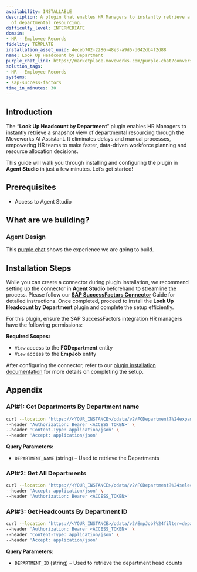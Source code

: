 ```yaml
---
availability: INSTALLABLE
description: A plugin that enables HR Managers to instantly retrieve a snapshot view
  of departmental resourcing.
difficulty_level: INTERMEDIATE
domain:
- HR - Employee Records
fidelity: TEMPLATE
installation_asset_uuid: 4eceb702-2286-48e3-a9d5-d042db4f2d88
name: Look Up Headcount by Department
purple_chat_link: https://marketplace.moveworks.com/purple-chat?conversation=%7B%22messages%22%3A%5B%7B%22role%22%3A%22user%22%2C%22parts%22%3A%5B%7B%22richText%22%3A%22I+want+to+get+headcount+for+our+departments+in+Bangalore%22%7D%5D%7D%2C%7B%22role%22%3A%22assistant%22%2C%22parts%22%3A%5B%7B%22reasoningSteps%22%3A%5B%7B%22status%22%3A%22success%22%2C%22richText%22%3A%22Identifying+intent+to+retrieve+department+headcount.%22%7D%2C%7B%22status%22%3A%22success%22%2C%22richText%22%3A%22Extracting+location+filter%3A+Bangalore.%22%7D%2C%7B%22status%22%3A%22pending%22%2C%22richText%22%3A%22Searching+for+departments+located+in+Bangalore+in+SAP+SuccessFactors.%22%7D%5D%7D%2C%7B%22richText%22%3A%22Okay%2C+I+can+get+the+headcount+for+departments+in+Bangalore.+I+found+the+following+departments%3A%22%7D%2C%7B%22richText%22%3A%22%3Cp+xmlns%3D%5C%22http%3A%2F%2Fwww.w3.org%2F1999%2Fxhtml%5C%22%3EWould+you+like+the+headcount+for+all+of+these%2C+or+specific+ones%3F%3C%2Fp%3E%22%7D%5D%7D%2C%7B%22role%22%3A%22user%22%2C%22parts%22%3A%5B%7B%22richText%22%3A%22Show+me+for+Sales+and+Marketing%22%7D%5D%7D%2C%7B%22role%22%3A%22assistant%22%2C%22parts%22%3A%5B%7B%22reasoningSteps%22%3A%5B%7B%22status%22%3A%22success%22%2C%22richText%22%3A%22User+specified+%27Sales+-+Bangalore%27+and+%27Marketing+-+Bangalore%27.%22%7D%2C%7B%22status%22%3A%22pending%22%2C%22richText%22%3A%22Retrieving+headcount+data+for+%27Sales+-+Bangalore%27+and+%27Marketing+-+Bangalore%27+from+SAP+SuccessFactors.%22%7D%5D%7D%2C%7B%22richText%22%3A%22%3Cp+xmlns%3D%5C%22http%3A%2F%2Fwww.w3.org%2F1999%2Fxhtml%5C%22%3EUnderstood.+Here+is+the+headcount+for+%3Cb%3ESales+-+Bangalore%3C%2Fb%3E+and+%3Cb%3EMarketing+-+Bangalore%3C%2Fb%3E%3A%3C%2Fp%3E%22%7D%2C%7B%22citations%22%3A%5B%7B%22connectorName%22%3A%22sap-successfactors%22%2C%22citationTitle%22%3A%22Sales+-+Bangalore%22%7D%2C%7B%22connectorName%22%3A%22sap-successfactors%22%2C%22citationTitle%22%3A%22Marketing+-+Bangalore%22%7D%5D%7D%2C%7B%22richText%22%3A%22%3Cul+xmlns%3D%5C%22http%3A%2F%2Fwww.w3.org%2F1999%2Fxhtml%5C%22%3E%3Cli%3E%3Cb%3ESales+-+Bangalore%3A%3C%2Fb%3E+120+employees%3C%2Fli%3E%3Cli%3E%3Cb%3EMarketing+-+Bangalore%3A%3C%2Fb%3E+85+employees%3C%2Fli%3E%3C%2Ful%3E%22%7D%5D%7D%5D%7D
solution_tags:
- HR - Employee Records
systems:
- sap-success-factors
time_in_minutes: 30
---
```


## Introduction

The “**Look Up Headcount by Department**” plugin enables HR Managers to instantly retrieve a snapshot view of departmental resourcing through the Moveworks AI Assistant. It eliminates delays and manual processes, empowering HR teams to make faster, data-driven workforce planning and resource allocation decisions.

This guide will walk you through installing and configuring the plugin in **Agent Studio** in just a few minutes. Let’s get started!

## **Prerequisites**

- Access to Agent Studio

## **What are we building?**

### Agent Design

This [purple chat](https://marketplace.moveworks.com/purple-chat?conversation=%7B%22messages%22%3A%5B%7B%22role%22%3A%22user%22%2C%22parts%22%3A%5B%7B%22richText%22%3A%22I+want+to+get+headcount+for+our+departments+in+Bangalore%22%7D%5D%7D%2C%7B%22role%22%3A%22assistant%22%2C%22parts%22%3A%5B%7B%22reasoningSteps%22%3A%5B%7B%22status%22%3A%22success%22%2C%22richText%22%3A%22Identifying+intent+to+retrieve+department+headcount.%22%7D%2C%7B%22status%22%3A%22success%22%2C%22richText%22%3A%22Extracting+location+filter%3A+Bangalore.%22%7D%2C%7B%22status%22%3A%22pending%22%2C%22richText%22%3A%22Searching+for+departments+located+in+Bangalore+in+SAP+SuccessFactors.%22%7D%5D%7D%2C%7B%22richText%22%3A%22Okay%2C+I+can+get+the+headcount+for+departments+in+Bangalore.+I+found+the+following+departments%3A%22%7D%2C%7B%22richText%22%3A%22%3Cp+xmlns%3D%5C%22http%3A%2F%2Fwww.w3.org%2F1999%2Fxhtml%5C%22%3EWould+you+like+the+headcount+for+all+of+these%2C+or+specific+ones%3F%3C%2Fp%3E%22%7D%5D%7D%2C%7B%22role%22%3A%22user%22%2C%22parts%22%3A%5B%7B%22richText%22%3A%22Show+me+for+Sales+and+Marketing%22%7D%5D%7D%2C%7B%22role%22%3A%22assistant%22%2C%22parts%22%3A%5B%7B%22reasoningSteps%22%3A%5B%7B%22status%22%3A%22success%22%2C%22richText%22%3A%22User+specified+%27Sales+-+Bangalore%27+and+%27Marketing+-+Bangalore%27.%22%7D%2C%7B%22status%22%3A%22pending%22%2C%22richText%22%3A%22Retrieving+headcount+data+for+%27Sales+-+Bangalore%27+and+%27Marketing+-+Bangalore%27+from+SAP+SuccessFactors.%22%7D%5D%7D%2C%7B%22richText%22%3A%22%3Cp+xmlns%3D%5C%22http%3A%2F%2Fwww.w3.org%2F1999%2Fxhtml%5C%22%3EUnderstood.+Here+is+the+headcount+for+%3Cb%3ESales+-+Bangalore%3C%2Fb%3E+and+%3Cb%3EMarketing+-+Bangalore%3C%2Fb%3E%3A%3C%2Fp%3E%22%7D%2C%7B%22citations%22%3A%5B%7B%22connectorName%22%3A%22sap-successfactors%22%2C%22citationTitle%22%3A%22Sales+-+Bangalore%22%7D%2C%7B%22connectorName%22%3A%22sap-successfactors%22%2C%22citationTitle%22%3A%22Marketing+-+Bangalore%22%7D%5D%7D%2C%7B%22richText%22%3A%22%3Cul+xmlns%3D%5C%22http%3A%2F%2Fwww.w3.org%2F1999%2Fxhtml%5C%22%3E%3Cli%3E%3Cb%3ESales+-+Bangalore%3A%3C%2Fb%3E+120+employees%3C%2Fli%3E%3Cli%3E%3Cb%3EMarketing+-+Bangalore%3A%3C%2Fb%3E+85+employees%3C%2Fli%3E%3C%2Ful%3E%22%7D%5D%7D%5D%7D) shows the experience we are going to build.

## Installation Steps

While you can create a connector during plugin installation, we recommend setting up the connector in **Agent Studio** beforehand to streamline the process. Please follow our [**SAP SuccessFactors Connector**](https://marketplace.moveworks.com/connectors/sap-success-factors#how-to-implement) Guide for detailed instructions. Once completed, proceed to install the **Look Up Headcount by Department** plugin and complete the setup efficiently.

For this plugin, ensure the SAP SuccessFactors integration HR managers have the following permissions:

**Required Scopes:**
- `View` access to the **FODepartment** entity
- `View` access to the **EmpJob** entity

After configuring the connector, refer to our [plugin installation documentation](https://help.moveworks.com/docs/ai-agent-marketplace-installation) for more details on completing the setup.

## **Appendix**

### API#1:  Get Departments By Department name

```bash
curl --location 'https://<YOUR_INSTANCE>/odata/v2/FODepartment?%24expand=toDepartmentApprenticeDetail&%24filter=substringof(%27{{DEPARTMENT_NAME}}%27%2C%20name)&%24select=externalCode%2Cname%2toDepartmentApprenticeDetail' \
--header 'Authorization: Bearer <ACCESS_TOKEN>' \
--header 'Content-Type: application/json' \
--header 'Accept: application/json'
```

**Query Parameters:**

- `DEPARTMENT_NAME` (string) – Used to retrieve the Departments

### API#2:  Get All Departments

```bash
curl --location 'https://<YOUR_INSTANCE>/odata/v2/FODepartment?%24select=externalCode%2Cname&%24top=100&%24skip=0' \
--header 'Accept: application/json' \
--header 'Authorization: Bearer <ACCESS_TOKEN>'
```

### API#3: Get Headcounts By Department ID

```bash
curl --location 'https://<YOUR_INSTANCE>/odata/v2/EmpJob?%24filter=department%20eq%20%27{{DEPARTMENT_ID}}%27&%24select=userId%2Cdepartment%2Clocation' \
--header 'Authorization: Bearer <ACCESS_TOKEN>' \
--header 'Content-Type: application/json' \
--header 'Accept: application/json'
```

**Query Parameters:**

- `DEPARTMENT_ID` (string) – Used to retrieve the department head counts